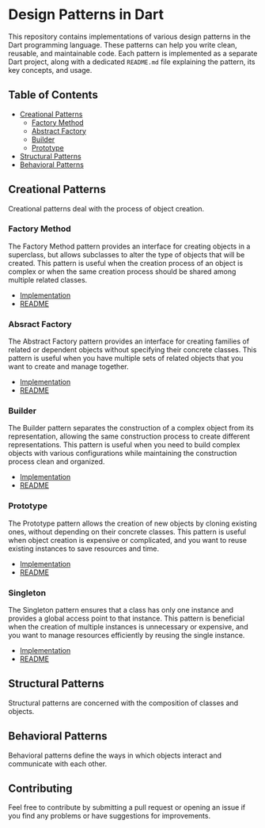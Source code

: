 # Design Patterns in Dart

This repository contains implementations of various design patterns in the Dart programming language. These patterns can help you write clean, reusable, and maintainable code. Each pattern is implemented as a separate Dart project, along with a dedicated `README.md` file explaining the pattern, its key concepts, and usage.

## Table of Contents

- [Creational Patterns](#creational-patterns)
  - [Factory Method](#factory-method)
  - [Abstract Factory](#abstract-factory)
  - [Builder](#builder)
  - [Prototype](#prototype)
- [Structural Patterns](#structural-patterns)
- [Behavioral Patterns](#behavioral-patterns)

## Creational Patterns

Creational patterns deal with the process of object creation.

### Factory Method

The Factory Method pattern provides an interface for creating objects in a superclass, but allows subclasses to alter the type of objects that will be created. This pattern is useful when the creation process of an object is complex or when the same creation process should be shared among multiple related classes.

- [Implementation](factory_method/bin/factory_method.dart)
- [README](factory_method/README.md)

### Absract Factory

The Abstract Factory pattern provides an interface for creating families of related or dependent objects without specifying their concrete classes. This pattern is useful when you have multiple sets of related objects that you want to create and manage together.

- [Implementation](absract_factory/bin/absract_factory.dart)
- [README](abstract_factory/README.md)

### Builder

The Builder pattern separates the construction of a complex object from its representation, allowing the same construction process to create different representations. This pattern is useful when you need to build complex objects with various configurations while maintaining the construction process clean and organized.

- [Implementation](builder/bin/builder.dart)
- [README](builder/README.md)

### Prototype

The Prototype pattern allows the creation of new objects by cloning existing ones, without depending on their concrete classes. This pattern is useful when object creation is expensive or complicated, and you want to reuse existing instances to save resources and time.

- [Implementation](prototype/bin/prototype.dart)
- [README](prototype/README.md)

### Singleton

The Singleton pattern ensures that a class has only one instance and provides a global access point to that instance. This pattern is beneficial when the creation of multiple instances is unnecessary or expensive, and you want to manage resources efficiently by reusing the single instance.

- [Implementation](singleton/bin/singleton.dart)
- [README](singleton/README.md)

## Structural Patterns

Structural patterns are concerned with the composition of classes and objects.

## Behavioral Patterns

Behavioral patterns define the ways in which objects interact and communicate with each other.

## Contributing

Feel free to contribute by submitting a pull request or opening an issue if you find any problems or have suggestions for improvements.
